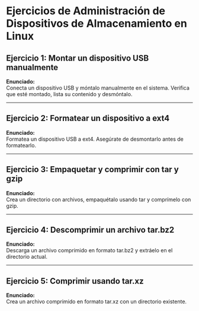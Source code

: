 # Ejercicios de Administración de Dispositivos de Almacenamiento en Linux

## Ejercicio 1: Montar un dispositivo USB manualmente

**Enunciado:**  
Conecta un dispositivo USB y móntalo manualmente en el sistema. Verifica que esté montado, lista su contenido y desmóntalo.

---

## Ejercicio 2: Formatear un dispositivo a ext4

**Enunciado:**  
Formatea un dispositivo USB a ext4. Asegúrate de desmontarlo antes de formatearlo.

---

## Ejercicio 3: Empaquetar y comprimir con tar y gzip

**Enunciado:**  
Crea un directorio con archivos, empaquétalo usando tar y comprímelo con gzip.

---

## Ejercicio 4: Descomprimir un archivo tar.bz2

**Enunciado:**  
Descarga un archivo comprimido en formato tar.bz2 y extráelo en el directorio actual.

---

## Ejercicio 5: Comprimir usando tar.xz

**Enunciado:**  
Crea un archivo comprimido en formato tar.xz con un directorio existente.
